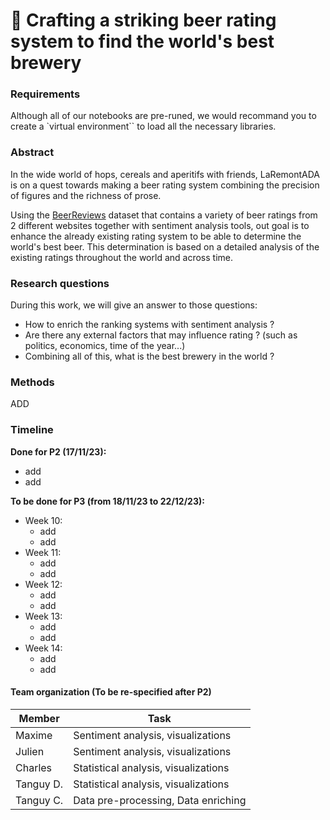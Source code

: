 # 🍻 Crafting a striking beer rating system to find the world's best brewery

### Requirements
Although all of our notebooks are pre-runed, we would recommand you to create a `virtual environment`` to load all the necessary libraries.
### Abstract
In the wide world of hops, cereals and aperitifs with friends, LaRemontADA is on a quest towards making a beer rating system combining the precision of figures and the richness of prose.

Using the [BeerReviews]() dataset that contains a variety of beer ratings from 2 different websites together with sentiment analysis tools, out goal is to enhance the already existing rating system to be able to determine the world's best beer. This determination is based on a detailed analysis of the existing ratings throughout the world and across time.

### Research questions
During this work, we will give an answer to those questions:

- How to enrich the ranking systems with sentiment analysis ?
- Are there any external factors that may influence rating ? (such as politics, economics, time of the year...)
- Combining all of this, what is the best brewery in the world ?

### Methods

ADD
### Timeline
**Done for P2 (17/11/23):**
- add
- add

**To be done for P3 (from 18/11/23 to 22/12/23):** 
- Week 10:
  - add
  - add
- Week 11:
  - add
  - add
- Week 12:
  - add
  - add
- Week 13:
  - add
  - add
- Week 14:
  - add
  - add
#### Team organization (To be re-specified after P2)
| Member        | Task          |
| ------------- | ------------- | 
| Maxime      | Sentiment analysis, visualizations |
| Julien      | Sentiment analysis, visualizations |
| Charles     | Statistical analysis, visualizations|
| Tanguy D.   | Statistical analysis, visualizations|
| Tanguy C.   | Data pre-processing, Data enriching |



